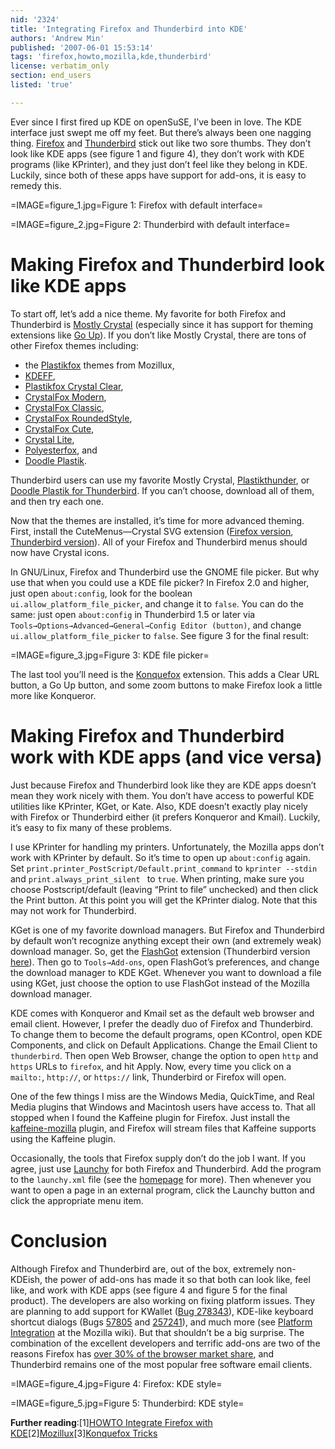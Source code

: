 ```yaml
---
nid: '2324'
title: 'Integrating Firefox and Thunderbird into KDE'
authors: 'Andrew Min'
published: '2007-06-01 15:53:14'
tags: 'firefox,howto,mozilla,kde,thunderbird'
license: verbatim_only
section: end_users
listed: 'true'

---
```

Ever since I first fired up KDE on openSuSE, I’ve been in love. The KDE interface just swept me off my feet. But there’s always been one nagging thing. [Firefox](http://www.mozilla.com/en-US/firefox/) and [Thunderbird](http://www.mozilla.com/en-US/thunderbird/) stick out like two sore thumbs. They don’t look like KDE apps (see figure 1 and figure 4), they don’t work with KDE programs (like KPrinter), and they just don’t feel like they belong in KDE. Luckily, since both of these apps have support for add-ons, it is easy to remedy this.


=IMAGE=figure_1.jpg=Figure 1: Firefox with default interface=


=IMAGE=figure_2.jpg=Figure 2: Thunderbird with default interface=


# Making Firefox and Thunderbird look like KDE apps

To start off, let’s add a nice theme. My favorite for both Firefox and Thunderbird is [Mostly Crystal](http://www.tom-cat.com/mozilla/) (especially since it has support for theming extensions like [Go Up](https://addons.mozilla.org/en-US/firefox/addon/1677)). If you don’t like Mostly Crystal, there are tons of other Firefox themes including:


* the [Plastikfox](http://www.polinux.upv.es/mozilla/temas.php?idioma=en) themes from Mozillux,
* [KDEFF](https://addons.mozilla.org/en-US/firefox/addon/3652),
* [Plastikfox Crystal Clear](https://addons.mozilla.org/en-US/firefox/addon/916),
* [CrystalFox Modern](https://addons.mozilla.org/en-US/firefox/addon/4517),
* [CrystalFox Classic](https://addons.mozilla.org/en-US/firefox/addon/4518),
* [CrystalFox RoundedStyle](https://addons.mozilla.org/en-US/firefox/addon/4519),
* [CrystalFox Cute](https://addons.mozilla.org/en-US/firefox/addon/4520),
* [Crystal Lite](https://addons.mozilla.org/en-US/firefox/addon/4592),
* [Polyesterfox](https://addons.mozilla.org/en-US/firefox/addon/2970), and
* [Doodle Plastik](https://addons.mozilla.org/en-US/firefox/addon/2241).

Thunderbird users can use my favorite Mostly Crystal, [Plastikthunder](http://www.polinux.upv.es/mozilla/temas.php?idioma=en), or [Doodle Plastik for Thunderbird](https://addons.mozilla.org/en-US/thunderbird/addon/2673). If you can’t choose, download all of them, and then try each one.

Now that the themes are installed, it’s time for more advanced theming. First, install the CuteMenus—Crystal SVG extension ([Firefox version](https://addons.mozilla.org/en-US/firefox/addon/1330), [Thunderbird version](https://addons.mozilla.org/en-US/thunderbird/addon/1330)). All of your Firefox and Thunderbird menus should now have Crystal icons.

In GNU/Linux, Firefox and Thunderbird use the GNOME file picker. But why use that when you could use a KDE file picker? In Firefox 2.0 and higher, just open `about:config`, look for the boolean `ui.allow_platform_file_picker`, and change it to `false`. You can do the same: just open `about:config` in Thunderbird 1.5 or later via `Tools→Options→Advanced→General→Config Editor (button)`, and change `ui.allow_platform_file_picker` to `false`.  See figure 3 for the final result:


=IMAGE=figure_3.jpg=Figure 3: KDE file picker=

The last tool you’ll need is the [Konquefox](http://konquefox.free.fr/index.html) extension. This adds a Clear URL button, a Go Up button, and some zoom buttons to make Firefox look a little more like Konqueror.


# Making Firefox and Thunderbird work with KDE apps (and vice versa)

Just because Firefox and Thunderbird look like they are KDE apps doesn’t mean they work nicely with them. You don’t have access to powerful KDE utilities like KPrinter, KGet, or Kate. Also, KDE doesn’t exactly play nicely with Firefox or Thunderbird either (it prefers Konqueror and Kmail). Luckily, it’s easy to fix many of these problems.

I use KPrinter for handling my printers. Unfortunately, the Mozilla apps don’t work with KPrinter by default. So it’s time to open up `about:config` again. Set `print.printer_PostScript/Default.print_command` to `kprinter --stdin` and `print.always_print_silent ` to `true`. When printing, make sure you choose Postscript/default (leaving “Print to file” unchecked) and then click the Print button. At this point you will get the KPrinter dialog.  Note that this may not work for Thunderbird.

KGet is one of my favorite download managers. But Firefox and Thunderbird by default won’t recognize anything except their own (and extremely weak) download manager. So, get the [FlashGot](http://flashgot.net/) extension (Thunderbird version [here](https://addons.mozilla.org/en-US/thunderbird/addon/220)). Then go to `Tools→Add-ons`, open FlashGot’s preferences, and change the download manager to KDE KGet. Whenever you want to download a file using KGet, just choose the option to use FlashGot instead of the Mozilla download manager.

KDE comes with Konqueror and Kmail set as the default web browser and email client. However, I prefer the deadly duo of Firefox and Thunderbird. To change them to become the default programs, open KControl, open KDE Components, and click on Default Applications. Change the Email Client to `thunderbird`. Then open Web Browser, change the option to open `http` and `https` URLs to `firefox`, and hit Apply. Now, every time you click on a `mailto:`, `http://`, or `https://` link, Thunderbird or Firefox will open.

One of the few things I miss are the Windows Media, QuickTime, and Real Media plugins that Windows and Macintosh users have access to. That all stopped when I found the Kaffeine plugin for Firefox. Just install the [kaffeine-mozilla](http://tinyurl.com/bm48m) plugin, and Firefox will stream files that Kaffeine supports using the Kaffeine plugin.

Occasionally, the tools that Firefox supply don’t do the job I want. If you agree, just use [Launchy](http://gemal.dk/mozilla/launchy.html) for both Firefox and Thunderbird. Add the program to the `launchy.xml` file (see the [homepage](http://gemal.dk/mozilla/launchy.html) for more). Then whenever you want to open a page in an external program, click the Launchy button and click the appropriate menu item.


# Conclusion

Although Firefox and Thunderbird are, out of the box, extremely non-KDEish, the power of add-ons has made it so that both can look like, feel like, and work with KDE apps (see figure 4 and figure 5 for the final product). The developers are also working on fixing platform issues. They are planning to add support for KWallet ([Bug 278343](https://bugzilla.mozilla.org/show_bug.cgi?id=278343)), KDE-like keyboard shortcut dialogs (Bugs [57805](https://bugzilla.mozilla.org/show_bug.cgi?id=57805) and [257241](https://bugzilla.mozilla.org/show_bug.cgi?id=257241)), and much more (see [Platform Integration](http://wiki.mozilla.org/Firefox/Feature_Brainstorming:Platform_Integration) at the Mozilla wiki). But that shouldn’t be a big surprise. The combination of the excellent developers and terrific add-ons are two of the reasons Firefox has [over 30% of the browser market share](http://www.w3schools.com/browsers/browsers_stats.asp), and Thunderbird remains one of the most popular free software email clients.


=IMAGE=figure_4.jpg=Figure 4: Firefox: KDE style=


=IMAGE=figure_5.jpg=Figure 5: Thunderbird: KDE style=

**Further reading**:[1][HOWTO Integrate Firefox with KDE](http://gentoo-wiki.com/HOWTO_Integrate_Firefox_with_KDE)[2][Mozillux](http://www.polinux.upv.es/mozilla/?idioma=en)[3][Konquefox Tricks](http://konquefox.free.fr/index.html#tricks)

